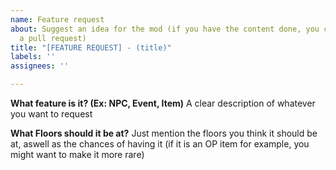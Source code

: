 ```yaml
---
name: Feature request
about: Suggest an idea for the mod (if you have the content done, you can always use
  a pull request)
title: "[FEATURE REQUEST] - (title)"
labels: ''
assignees: ''

---
```


**What feature is it? (Ex: NPC, Event, Item)**
A clear description of whatever you want to request

**What Floors should it be at?**
Just mention the floors you think it should be at, aswell as the chances of having it (if it is an OP item for example, you might want to make it more rare)
